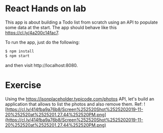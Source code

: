 # React Hands on lab
This app is about building a Todo list from scratch using an API to populate some data at the start.
The app should behave like this https://cl.ly/4a200c14fac7.

To run the app, just do the following:

```sh
$ npm install
$ npm start
```

and then visit http://localhost:8080.


# Exercise
Using the https://jsonplaceholder.typicode.com/photos API, let's build an application that allows to list the photos and also remove them. Ref:
![https://cl.ly/414fba9a76b8/Screen%252520Shot%2525202019-11-20%252520at%2525201.27.44%252520PM.png](https://cl.ly/414fba9a76b8/Screen%252520Shot%2525202019-11-20%252520at%2525201.27.44%252520PM.png)
